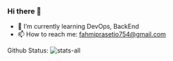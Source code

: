 ### Hi there 👋

- 🌱 I’m currently learning DevOps, BackEnd
- 📫 How to reach me: fahmiprasetio754@gmail.com

Github Status:
![stats-all](https://github-readme-stats.vercel.app/api?username=muhammadfahmii)
